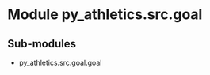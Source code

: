 Module py_athletics.src.goal
============================

Sub-modules
-----------
* py_athletics.src.goal.goal